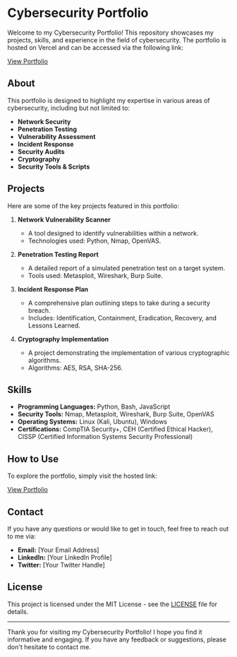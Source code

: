 # Cybersecurity Portfolio

Welcome to my Cybersecurity Portfolio! This repository showcases my projects, skills, and experience in the field of cybersecurity. The portfolio is hosted on Vercel and can be accessed via the following link:

[View Portfolio](https://v0-cybersecurity-portfolio-eosin.vercel.app/)

## About

This portfolio is designed to highlight my expertise in various areas of cybersecurity, including but not limited to:

- **Network Security**
- **Penetration Testing**
- **Vulnerability Assessment**
- **Incident Response**
- **Security Audits**
- **Cryptography**
- **Security Tools & Scripts**

## Projects

Here are some of the key projects featured in this portfolio:

1. **Network Vulnerability Scanner**
   - A tool designed to identify vulnerabilities within a network.
   - Technologies used: Python, Nmap, OpenVAS.

2. **Penetration Testing Report**
   - A detailed report of a simulated penetration test on a target system.
   - Tools used: Metasploit, Wireshark, Burp Suite.

3. **Incident Response Plan**
   - A comprehensive plan outlining steps to take during a security breach.
   - Includes: Identification, Containment, Eradication, Recovery, and Lessons Learned.

4. **Cryptography Implementation**
   - A project demonstrating the implementation of various cryptographic algorithms.
   - Algorithms: AES, RSA, SHA-256.

## Skills

- **Programming Languages:** Python, Bash, JavaScript
- **Security Tools:** Nmap, Metasploit, Wireshark, Burp Suite, OpenVAS
- **Operating Systems:** Linux (Kali, Ubuntu), Windows
- **Certifications:** CompTIA Security+, CEH (Certified Ethical Hacker), CISSP (Certified Information Systems Security Professional)

## How to Use

To explore the portfolio, simply visit the hosted link:

[View Portfolio](https://v0-cybersecurity-portfolio-eosin.vercel.app/)

## Contact

If you have any questions or would like to get in touch, feel free to reach out to me via:

- **Email:** [Your Email Address]
- **LinkedIn:** [Your LinkedIn Profile]
- **Twitter:** [Your Twitter Handle]

## License

This project is licensed under the MIT License - see the [LICENSE](LICENSE) file for details.

---

Thank you for visiting my Cybersecurity Portfolio! I hope you find it informative and engaging. If you have any feedback or suggestions, please don't hesitate to contact me.

